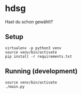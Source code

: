 # hdsg
Hast du schon gewählt?

## Setup

```
virtualenv -p python3 venv
source venv/bin/activate
pip install -r requirements.txt
```

## Running (development)

```
source venv/bin/activate
./main.py
```

